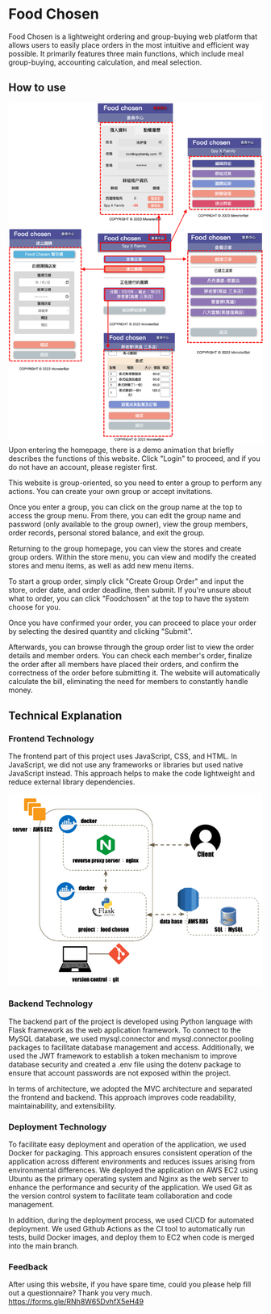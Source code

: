 

# Food Chosen
Food Chosen is a lightweight ordering and group-buying web platform that allows users to easily place orders in the most intuitive and efficient way possible. It primarily features three main functions, which include meal group-buying, accounting calculation, and meal selection.
## How to use
![usage](./static/image/usage.png)
Upon entering the homepage, there is a demo animation that briefly describes the functions of this website. Click "Login" to proceed, and if you do not have an account, please register first.

This website is group-oriented, so you need to enter a group to perform any actions. You can create your own group or accept invitations.

Once you enter a group, you can click on the group name at the top to access the group menu. From there, you can edit the group name and password (only available to the group owner), view the group members, order records, personal stored balance, and exit the group.

Returning to the group homepage, you can view the stores and create group orders. Within the store menu, you can view and modify the created stores and menu items, as well as add new menu items.

To start a group order, simply click "Create Group Order" and input the store, order date, and order deadline, then submit. If you're unsure about what to order, you can click "Foodchosen" at the top to have the system choose for you.

Once you have confirmed your order, you can proceed to place your order by selecting the desired quantity and clicking "Submit".

Afterwards, you can browse through the group order list to view the order details and member orders. You can check each member's order, finalize the order after all members have placed their orders, and confirm the correctness of the order before submitting it. The website will automatically calculate the bill, eliminating the need for members to constantly handle money.

## Technical Explanation
### Frontend Technology
The frontend part of this project uses JavaScript, CSS, and HTML. In JavaScript, we did not use any frameworks or libraries but used native JavaScript instead. This approach helps to make the code lightweight and reduce external library dependencies.

![usage](./static/image/tech.png)
### Backend Technology
The backend part of the project is developed using Python language with Flask framework as the web application framework. To connect to the MySQL database, we used mysql.connector and mysql.connector.pooling packages to facilitate database management and access. Additionally, we used the JWT framework to establish a token mechanism to improve database security and created a .env file using the dotenv package to ensure that account passwords are not exposed within the project.

In terms of architecture, we adopted the MVC architecture and separated the frontend and backend. This approach improves code readability, maintainability, and extensibility.

### Deployment Technology
To facilitate easy deployment and operation of the application, we used Docker for packaging. This approach ensures consistent operation of the application across different environments and reduces issues arising from environmental differences. We deployed the application on AWS EC2 using Ubuntu as the primary operating system and Nginx as the web server to enhance the performance and security of the application. We used Git as the version control system to facilitate team collaboration and code management.

In addition, during the deployment process, we used CI/CD for automated deployment. We used Github Actions as the CI tool to automatically run tests, build Docker images, and deploy them to EC2 when code is merged into the main branch.

### Feedback
After using this website, if you have spare time, could you please help fill out a questionnaire? Thank you very much.
https://forms.gle/RNh8W65DvhfX5eH49
